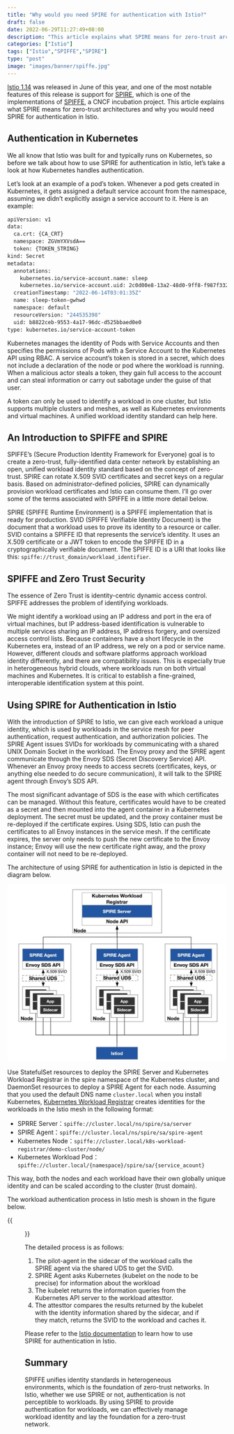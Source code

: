```yaml
---
title: "Why would you need SPIRE for authentication with Istio?"
draft: false
date: 2022-06-29T11:27:49+08:00
description: "This article explains what SPIRE means for zero-trust architectures and why you would need SPIRE for authentication in Istio."
categories: ["Istio"]
tags: ["Istio","SPIFFE","SPIRE"]
type: "post"
image: "images/banner/spiffe.jpg"
---
```


[Istio 1.14](https://istio.io/latest/news/releases/1.14.x/announcing-1.14/) was released in June of this year, and one of the most notable features of this release is support for [SPIRE](https://spiffe.io/docs/latest/spire-about/), which is one of the implementations of [SPIFFE](https://spiffe.io/), a CNCF incubation project. This article explains what SPIRE means for zero-trust architectures and why you would need SPIRE for authentication in Istio.

## Authentication in Kubernetes

We all know that Istio was built for and typically runs on Kubernetes, so before we talk about how to use SPIRE for authentication in Istio, let’s take a look at how Kubernetes handles authentication.

Let’s look at an example of a pod’s token. Whenever a pod gets created in Kubernetes, it gets assigned a default service account from the namespace, assuming we didn’t explicitly assign a service account to it. Here is an example:

```bash
apiVersion: v1
data:
  ca.crt: {CA_CRT}
  namespace: ZGVmYXVsdA==
  token: {TOKEN_STRING}
kind: Secret
metadata:
  annotations:
    kubernetes.io/service-account.name: sleep
    kubernetes.io/service-account.uid: 2c0d00e8-13a2-48d0-9ff8-f987f3325ecf
  creationTimestamp: "2022-06-14T03:01:35Z"
  name: sleep-token-gwhwd
  namespace: default
  resourceVersion: "244535398"
  uid: b8822ceb-9553-4a17-96dc-d525bbaed0e0
type: kubernetes.io/service-account-token
```

Kubernetes manages the identity of Pods with Service Accounts and then specifies the permissions of Pods with a Service Account to the Kubernetes API using RBAC. A service account’s token is stored in a secret, which does not include a declaration of the node or pod where the workload is running. When a malicious actor steals a token, they gain full access to the account and can steal information or carry out sabotage under the guise of that user.

A token can only be used to identify a workload in one cluster, but Istio supports multiple clusters and meshes, as well as Kubernetes environments and virtual machines. A unified workload identity standard can help here.

## An Introduction to SPIFFE and SPIRE

SPIFFE’s (Secure Production Identity Framework for Everyone) goal is to create a zero-trust, fully-identified data center network by establishing an open, unified workload identity standard based on the concept of zero-trust. SPIRE can rotate X.509 SVID certificates and secret keys on a regular basis. Based on administrator-defined policies, SPIRE can dynamically provision workload certificates and Istio can consume them. I’ll go over some of the terms associated with SPIFFE in a little more detail below. 

SPIRE (SPIFFE Runtime Environment) is a SPIFFE implementation that is ready for production. SVID (SPIFFE Verifiable Identity Document) is the document that a workload uses to prove its identity to a resource or caller. SVID contains a SPIFFE ID that represents the service’s identity. It uses an X.509 certificate or a JWT token to encode the SPIFFE ID in a cryptographically verifiable document. The SPIFFE ID is a URI that looks like this: `spiffe://trust_domain/workload_identifier`.

## SPIFFE and Zero Trust Security

The essence of Zero Trust is identity-centric dynamic access control. SPIFFE addresses the problem of identifying workloads.

We might identify a workload using an IP address and port in the era of virtual machines, but IP address-based identification is vulnerable to multiple services sharing an IP address, IP address forgery, and oversized access control lists. Because containers have a short lifecycle in the Kubernetes era, instead of an IP address, we rely on a pod or service name. However, different clouds and software platforms approach workload identity differently, and there are compatibility issues. This is especially true in heterogeneous hybrid clouds, where workloads run on both virtual machines and Kubernetes. It is critical to establish a fine-grained, interoperable identification system at this point.

## Using SPIRE for Authentication in Istio

With the introduction of SPIRE to Istio, we can give each workload a unique identity, which is used by workloads in the service mesh for peer authentication, request authentication, and authorization policies. The SPIRE Agent issues SVIDs for workloads by communicating with a shared UNIX Domain Socket in the workload. The Envoy proxy and the SPIRE agent communicate through the Envoy SDS (Secret Discovery Service) API. Whenever an Envoy proxy needs to access secrets (certificates, keys, or anything else needed to do secure communication), it will talk to the SPIRE agent through Envoy’s SDS API.

The most significant advantage of SDS is the ease with which certificates can be managed. Without this feature, certificates would have to be created as a secret and then mounted into the agent container in a Kubernetes deployment. The secret must be updated, and the proxy container must be re-deployed if the certificate expires. Using SDS, Istio can push the certificates to all Envoy instances in the service mesh. If the certificate expires, the server only needs to push the new certificate to the Envoy instance; Envoy will use the new certificate right away, and the proxy container will not need to be re-deployed.

The architecture of using SPIRE for authentication in Istio is depicted in the diagram below.

![SPIRE Architecture with Istio](spire-istio-arch.jpg)

Use StatefulSet resources to deploy the SPIRE Server and Kubernetes Workload Registrar in the spire namespace of the Kubernetes cluster, and DaemonSet resources to deploy a SPIRE Agent for each node. Assuming that you used the default DNS name `cluster.local` when you install Kubernetes, [Kubernetes Workload Registrar](https://github.com/spiffe/spire/blob/main/support/k8s/k8s-workload-registrar/README.md) creates identities for the workloads in the Istio mesh in the following format:

- SPRRE Server：`spiffe://cluster.local/ns/spire/sa/server`
- SPIRE Agent：`spiffe://cluster.local/ns/spire/sa/spire-agent`
- Kubernetes Node：`spiffe://cluster.local/k8s-workload-registrar/demo-cluster/node/`
- Kubernetes Workload Pod：`spiffe://cluster.local/{namespace}/spire/sa/{service_acount}`

This way, both the nodes and each workload have their own globally unique identity and can be scaled according to the cluster (trust domain).

The workload authentication process in Istio mesh is shown in the figure below.

{{<figure title="The workload authentication process in the Istio mesh" alt="Image" src="istio-workload-attestor.jpg" width="30%" class="mx-auto text-center">}}

The detailed process is as follows:

1. The pilot-agent in the sidecar of the workload calls the SPIRE agent via the shared UDS to get the SVID.
2. SPIRE Agent asks Kubernetes (kubelet on the node to be precise) for information about the workload
3. The kubelet returns the information queries from the Kubernetes API server to the workload attesttor.
4. The attesttor compares the results returned by the kubelet with the identity information shared by the sidecar, and if they match, returns the SVID to the workload and caches it.

Please refer to the [Istio documentation](https://istio.io/latest/docs/ops/integrations/spire) to learn how to use SPIRE for authentication in Istio.

## Summary

SPIFFE unifies identity standards in heterogeneous environments, which is the foundation of zero-trust networks. In Istio, whether we use SPIRE or not, authentication is not perceptible to workloads. By using SPIRE to provide authentication for workloads, we can effectively manage workload identity and lay the foundation for a zero-trust network.

